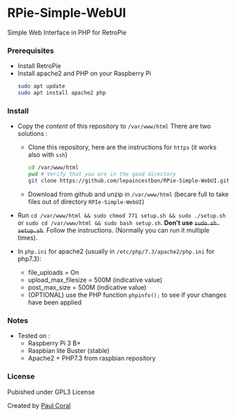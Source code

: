 # RPie-Simple-WebUI
Simple Web Interface in PHP for RetroPie

### Prerequisites

- Install RetroPie
- Install apache2 and PHP on your Raspberry Pi
  ```bash
  sudo apt update 
  sudo apt install apache2 php
  ```
### Install 

- Copy the *content* of this repository to `/var/www/html`
  There are two solutions :
  - Clone this repository, here are the instructions for `https` (it works also with `ssh`)
    ```bash
    cd /var/www/html
    pwd # Verify that you are in the good directory
    git clone https://github.com/lepaincestbon/RPie-Simple-WebUI.git . # Don't forget the "." (dot) at the end !!!
    ```
  - Download from github and unzip in `/var/www/html` (becare full to take files out of directory `RPIe-Simple-WebUI`)
  
- Run `cd /var/www/html && sudo chmod 771 setup.sh && sudo ./setup.sh` or `sudo cd /var/www/html && sudo bash setup.sh`. **Don't use** ~~`sudo sh setup.sh`~~. Follow the instructions. (Normally you can run it multiple times).

- In `php.ini` for apache2 (usually in `/etc/php/7.3/apache2/php.ini` for php7.3): 
  - file_uploads = On
  - upload_max_filesize = 500M (indicative value)
  - post_max_size = 500M (indicative value)
  - (OPTIONAL) use the PHP function `phpinfo();` to see if your changes have been applied

### Notes
  - Tested on :
    - Raspberry Pi 3 B+
    - Raspbian lite Buster (stable)
    - Apache2 + PHP7.3 from raspbian repository

### License
Pubished under GPL3 License

Created by [Paul Coral](https://github.com/lepaincestbon/ "Paul Coral's github account")

  
